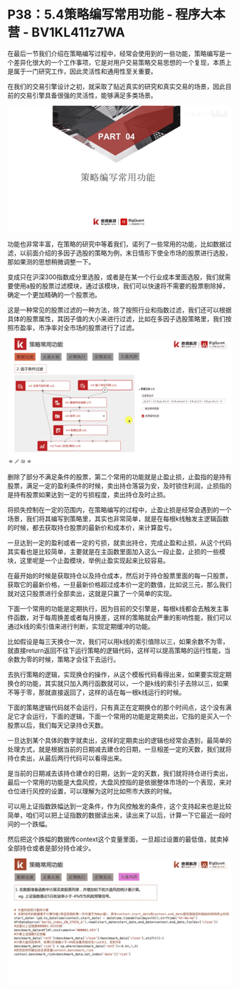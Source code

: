 # P38：5.4策略编写常用功能 - 程序大本营 - BV1KL411z7WA

在最后一节我们介绍在策略编写过程中，经常会使用到的一些功能，策略编写是一个差异化很大的一个工作事项，它是对用户交易策略交易思想的一个复现，本质上是属于一门研究工作，因此灵活性和通用性至关重要。

在我们的交易引擎设计之初，就采取了贴近真实的研究和真实交易的场景，因此目前的交易引擎具备很强的灵活性，能够满足多类场景。



![](img/6101d6c853fb0985b27bb76f65aa7e38_1.png)

功能也非常丰富，在策略的研究中等着我们，诺列了一些常用的功能，比如数据过滤，以前面介绍的多因子选股的策略为例，末日情形下使全市场的股票进行选股，那如果测的思想稍微调整一下。

变成只在沪深300指数成分里选股，或者是在某一个行业成本里面选股，我们就需要使用a股的股票过滤模块，通过该模块，我们可以快速将不需要的股票剔除掉，确定一个更加精确的一个股票池。

这是一种常见的股票过滤的一种方法，除了按照行业和指数过滤，我们还可以根据具体的股票属性，其因子值的大小来进行过滤，比如在多因子选股策略里，我们按照市盈率，市净率对全市场的股票进行了过滤。



![](img/6101d6c853fb0985b27bb76f65aa7e38_3.png)

删除了部分不满足条件的股票，第二个常用的功能就是止盈止损，止盈指的是持有股票，满足一定的盈利条件的时候，卖出持仓落袋为安，及时锁住利润，止损指的是持有股票如果达到一定的亏损程度，卖出持仓及时止损。

将损失控制在一定的范围内，在策略编写的过程中，止盈止损是经常会遇到的一个场景，我们将其编写到策略里，其实也非常简单，就是在每根k线触发主逻辑函数的时候，都去获取持仓股票的最新价和成本价，来计算盈亏。

一旦达到一定的盈利或者一定的亏损，就卖出持仓，完成止盈和止损，从这个代码其实看也是比较简单，主要就是在主函数里面加入这么一段止盈，止损的一些模块，这里呢是一个止盈模块，举例止盈实现起来比较容易。

在最开始的时候是获取持仓以及持仓成本，然后对于持仓股票里面的每一只股票，获取它的最新价格，一旦最新价格超过成本价一定的数值，比如说三元，那么我们就对这只股票进行全部卖出，这就是只赢了一个简单的实现。

下面一个常用的功能是定期执行，因为目前的交引擎是，每根k线都会去触发主事件函数，对于每周换差或者每月换差，这样的策略就会严重的影响性能，我们可以通过k线的索引值来进行判断，实现定期缓冲的功能。

比如假设是每三天换仓一次，我们可以用k线的索引值除以三，如果余数不为零，就直接return返回不往下运行策略的逻辑代码，这样可以提高策略的运行性能，当余数为零的时候，策略才会往下去运行。

去执行策略的逻辑，实现换仓的操作，从这个模板代码看得出来，如果要实现定期换仓的功能，其实就只加入两行函数就可以，一个是k线的索引子去除以三，如果不等于零，那就直接返回了，这样的话在每一根k线运行的时候。

下面的策略逻辑代码就不会运行，只有真正在定期换仓的那个时间点，这个没有满足它才会运行，下面的逻辑，下面一个常用的功能是定期卖出，它指的是买入一个股票以后，我们每天记录持仓天数。

一旦达到某个具体的数字就卖出，这样的定期卖出的逻辑也经常会遇到，最简单的处理方式，就是根据当前的日期减去建仓的日期，一旦相差一定的天数，我们就将持仓卖出，从最后两行代码可以看得出来。

是当前的日期减去该持仓建仓的日期，达到一定的天数，我们就将持仓进行卖出，最后一个常用的功能是大盘风控，大盘风控指的是依据整体市场的一个表现，来对仓位进行风控的设置，可以理解为这时比如熊市大跌的时候。

可以用上证指数跌幅达到一定条件，作为风控触发的条件，这个支持起来也是比较简单，咱们可以把上证指数的数据读出来，读出来了以后，计算一下它最近一段时间的一个跌幅。

然后把这个跌幅的数据传context这个变量里面，一旦超过设置的最低值，就卖掉全部持仓或者是部分持仓减少。



![](img/6101d6c853fb0985b27bb76f65aa7e38_5.png)